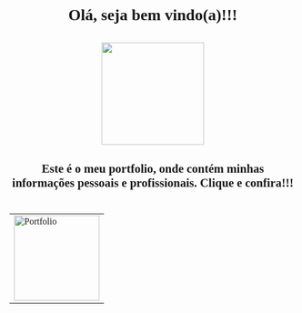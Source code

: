 <link rel="preconnect" href="https://fonts.googleapis.com">
<link rel="preconnect" href="https://fonts.gstatic.com" crossorigin>
<link href="https://fonts.googleapis.com/css2?family=Dancing+Script&display=swap" rel="stylesheet">

<h1 align="center" style="font-family: 'Dancing Script', cursive;
">Olá, seja bem vindo(a)!!!
<br>
<br>
<img height="180em" align="center" src="https://blog.controlle.com/wp-content/uploads/2017/05/minions.gif"/>

<h2 align="center" style="font-family: 'Dancing Script', cursive;
">Este é o meu portfolio, onde contém minhas informações pessoais e profissionais. Clique e confira!!!
<br>
<br>
<table align="center">
    <tr>
        <td>
            <a href="https://alinycruz.github.io/"
                target="_blank"><img width="150px" 
                src=https://s3.amazonaws.com/ibc-portal/wp-content/uploads/2017/10/19140245/portfolio-como-fazer1.jpg
                alt="Portfolio"></a>
        </td>
    </tr>
<table>



